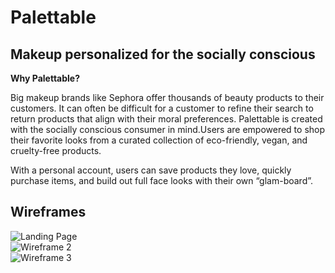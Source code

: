 # Palettable #

## Makeup personalized for the socially conscious

__Why Palettable?__

Big makeup brands like Sephora offer thousands of beauty products to their customers. It can often be difficult for a customer to refine their search to return products that align with their moral preferences.
Palettable is created with the socially conscious consumer in mind.Users are empowered to shop their favorite looks from a curated collection of eco-friendly, vegan, and cruelty-free products.
 
With a personal account, users can save products they love, quickly purchase items, and build out full face looks with their own “glam-board”. 

## Wireframes
![Landing Page](url)  
![Wireframe 2](url)  
![Wireframe 3](url)  
